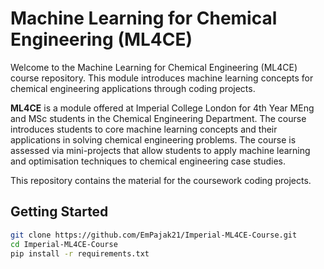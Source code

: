 # Machine Learning for Chemical Engineering (ML4CE)

Welcome to the Machine Learning for Chemical Engineering (ML4CE) course repository. This module introduces machine learning concepts for chemical engineering applications through coding projects.

 **ML4CE** is a module offered at Imperial College London for 4th Year MEng and MSc students in the Chemical Engineering Department. The course introduces students to core machine learning concepts and their applications in solving chemical engineering problems. The course is assessed via mini-projects that allow students to apply machine learning and optimisation techniques to chemical engineering case studies.

This repository contains the material for the coursework coding projects.

## Getting Started
   ```bash
   git clone https://github.com/EmPajak21/Imperial-ML4CE-Course.git 
   cd Imperial-ML4CE-Course
   pip install -r requirements.txt
   ```

